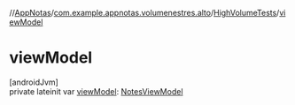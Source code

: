 //[AppNotas](../../../index.md)/[com.example.appnotas.volumenestres.alto](../index.md)/[HighVolumeTests](index.md)/[viewModel](view-model.md)

# viewModel

[androidJvm]\
private lateinit var [viewModel](view-model.md): [NotesViewModel](../../com.example.appnotas.database/-notes-view-model/index.md)
